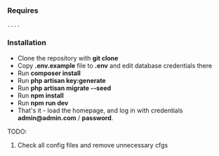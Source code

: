 ### Requires
    ....

### Installation
- Clone the repository with __git clone__
- Copy __.env.example__ file to __.env__ and edit database credentials there
- Run __composer install__
- Run __php artisan key:generate__
- Run __php artisan migrate --seed__
- Run __npm install__
- Run __npm run dev__
- That's it - load the homepage, and log in with credentials __admin@admin.com__ / __password__.


TODO: 
1. Check all config files and remove unnecessary cfgs


